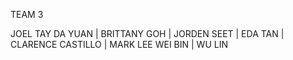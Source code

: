 TEAM 3

JOEL TAY DA YUAN |
BRITTANY GOH |
JORDEN SEET |
EDA TAN |
CLARENCE CASTILLO |
MARK LEE WEI BIN |
WU LIN